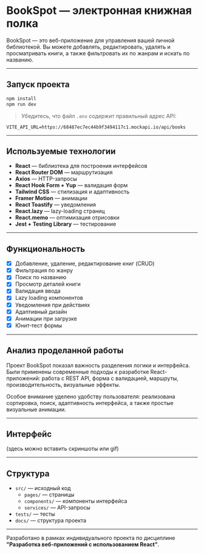 #  BookSpot — электронная книжная полка

BookSpot — это веб-приложение для управления вашей личной библиотекой. Вы можете добавлять, редактировать, удалять и просматривать книги, а также фильтровать их по жанрам и искать по названию.

---

##  Запуск проекта

```bash
npm install
npm run dev
```

> Убедитесь, что файл `.env` содержит правильный адрес API:

```
VITE_API_URL=https://68487ec7ec44b9f3494117c1.mockapi.io/api/books
```

---

##  Используемые технологии

- **React** — библиотека для построения интерфейсов
- **React Router DOM** — маршрутизация
- **Axios** — HTTP-запросы
- **React Hook Form + Yup** — валидация форм
- **Tailwind CSS** — стилизация и адаптивность
- **Framer Motion** — анимации
- **React Toastify** — уведомления
- **React.lazy** — lazy-loading страниц
- **React.memo** — оптимизация отрисовки
- **Jest + Testing Library** — тестирование

---

##  Функциональность

- [x] Добавление, удаление, редактирование книг (CRUD)
- [x] Фильтрация по жанру
- [x] Поиск по названию
- [x] Просмотр деталей книги
- [x] Валидация ввода
- [x] Lazy loading компонентов
- [x] Уведомления при действиях
- [x] Адаптивный дизайн
- [x] Анимации при загрузке
- [x] Юнит‑тест формы

---

##  Анализ проделанной работы

Проект BookSpot показал важность разделения логики и интерфейса. Были применены современные подходы к разработке React-приложений: работа с REST API, форма с валидацией, маршруты, производительность, визуальные эффекты.

Особое внимание уделено удобству пользователя: реализована сортировка, поиск, адаптивность интерфейса, а также простые визуальные анимации.

---

##  Интерфейс


(здесь можно вставить скриншоты или gif)

---

##  Структура

- `src/` — исходный код
  - `pages/` — страницы
  - `components/` — компоненты интерфейса
  - `services/` — API-запросы
- `tests/` — тесты
- `docs/` — структура проекта

---

Разработано в рамках индивидуального проекта по дисциплине **"Разработка веб-приложений с использованием React"**.
